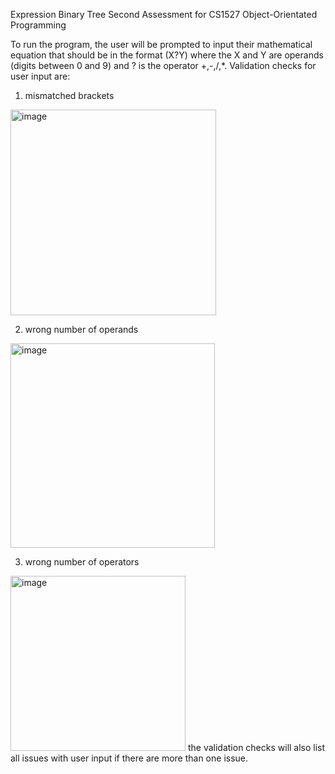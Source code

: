 Expression Binary Tree
Second Assessment for CS1527 Object-Orientated Programming

To run the program, the user will be prompted to input their mathematical equation that should be in the format (X?Y) where the X and Y are operands (digits between 0 and 9) and ? is the operator +,-,/,*.
Validation checks for user input are:
1. mismatched brackets
  <img width="329" alt="image" src="https://github.com/Neville4010/binarytree/assets/122937544/65d1291a-9df4-41eb-964b-b14ba9c4308e">

2. wrong number of operands
<img width="327" alt="image" src="https://github.com/Neville4010/binarytree/assets/122937544/d283014a-d523-4328-be0a-7a3bfa40717b">

3. wrong number of operators
<img width="280" alt="image" src="https://github.com/Neville4010/binarytree/assets/122937544/f8d2bb4d-9914-4705-9312-20bd40bc9508">
the validation checks will also list all issues with user input if there are more than one issue.

